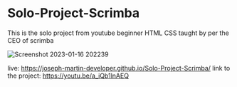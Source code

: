 # Solo-Project-Scrimba
This is the solo project from youtube beginner HTML CSS
taught by per the CEO of scrimba 

![Screenshot 2023-01-16 202239](https://user-images.githubusercontent.com/110756198/212677464-255c822c-4b27-4146-acd9-77d8371824fa.png)


live: https://joseph-martin-developer.github.io/Solo-Project-Scrimba/
link to the project: https://youtu.be/a_iQb1lnAEQ 
